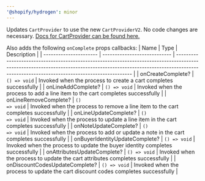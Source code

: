 ```yaml
---
'@shopify/hydrogen': minor
---
```


Updates `CartProvider` to use the new `CartProviderV2`. No code changes are necessary. [Docs for CartProvider can be found here.](https://shopify.dev/api/hydrogen/components/cart/cartprovider)

Also adds the following `onComplete` props callbacks:
| Name | Type | Description |
| ---------------------- | ---------------------------- | ------------------------------------------------------------------------------------------------------------------------------------------------------------------------------------------------------------------------ |
| onCreateComplete? | <code>() => void</code> | Invoked when the process to create a cart completes successfully |
| onLineAddComplete? | <code>() => void</code> | Invoked when the process to add a line item to the cart completes successfully |
| onLineRemoveComplete? | <code>() => void</code> | Invoked when the process to remove a line item to the cart completes successfully |
| onLineUpdateComplete? | <code>() => void</code> | Invoked when the process to update a line item in the cart completes successfully |
| onNoteUpdateComplete? | <code>() => void</code> | Invoked when the process to add or update a note in the cart completes successfully |
| onBuyerIdentityUpdateComplete? | <code>() => void</code> | Invoked when the process to update the buyer identity completes successfully |
| onAttributesUpdateComplete? | <code>() => void</code> | Invoked when the process to update the cart attributes completes successfully |
| onDiscountCodesUpdateComplete? | <code>() => void</code> | Invoked when the process to update the cart discount codes completes successfully |
